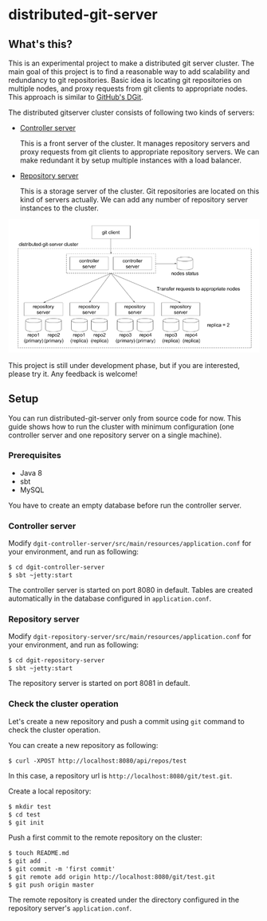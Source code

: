 distributed-git-server
========

## What's this?

This is an experimental project to make a distributed git server cluster. The main goal of this project is to find a reasonable way to add scalability and redundancy to git repositories. Basic idea is locating git repositories on multiple nodes, and proxy requests from git clients to appropriate nodes. This approach is similar to [GitHub's DGit](https://githubengineering.com/introducing-dgit/).

The distributed gitserver cluster consists of following two kinds of servers:

- [Controller server](https://github.com/takezoe/distributed-git-server/tree/master/dgit-controller-server)

  This is a front server of the cluster. It manages repository servers and proxy requests from git clients to appropriate repository servers. We can make redundant it by setup multiple instances with a load balancer. 

- [Repository server](https://github.com/takezoe/distributed-git-server/tree/master/dgit-repository-server)

  This is a storage server of the cluster. Git repositories are located on this kind of servers actually. We can add any number of repository server instances to the cluster.

![Architecture](architecture.png)

This project is still under development phase, but if you are interested, please try it. Any feedback is welcome!

## Setup

You can run distributed-git-server only from source code for now. This guide shows how to run the cluster with minimum configuration (one controller server and one repository server on a single machine).

### Prerequisites

- Java 8
- sbt
- MySQL

You have to create an empty database before run the controller server.

### Controller server

Modify `dgit-controller-server/src/main/resources/application.conf` for your environment, and run as following:

```
$ cd dgit-controller-server
$ sbt ~jetty:start
```

The controller server is started on port 8080 in default. Tables are created automatically in the database configured in `application.conf`.

### Repository server

Modify `dgit-repository-server/src/main/resources/application.conf` for your environment, and run as following:

```
$ cd dgit-repository-server
$ sbt ~jetty:start
```

The repository server is started on port 8081 in default.

### Check the cluster operation

Let's create a new repository and push a commit using `git` command to check the cluster operation.

You can create a new repository as following:

```
$ curl -XPOST http://localhost:8080/api/repos/test
```

In this case, a repository url is `http://localhost:8080/git/test.git`.

Create a local repository:

```
$ mkdir test
$ cd test
$ git init
```

Push a first commit to the remote repository on the cluster:

```
$ touch README.md
$ git add .
$ git commit -m 'first commit'
$ git remote add origin http://localhost:8080/git/test.git
$ git push origin master
```

The remote repository is created under the directory configured in the repository server's `application.conf`.
